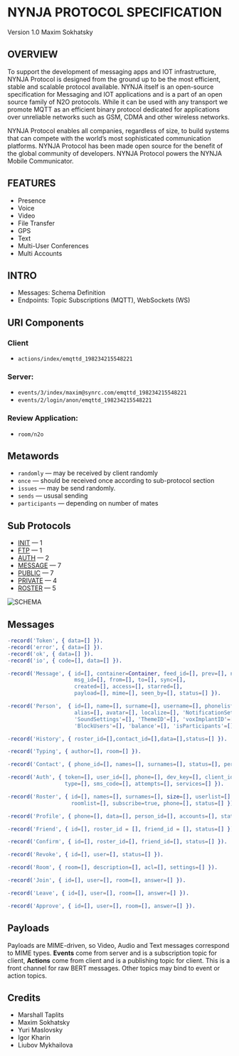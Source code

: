 NYNJA PROTOCOL SPECIFICATION
============================

Version 1.0 Maxim Sokhatsky

OVERVIEW
--------

To support the development of messaging apps and IOT infrastructure,
NYNJA Protocol is designed from the ground up to be the most efficient,
stable and scalable protocol available.  NYNJA itself is an open-source
specification for Messaging and IOT applications and is a part of an
open source family of N2O protocols. While it can be used with any
transport we promote MQTT as an efficient binary protocol dedicated
for applications over unreliable networks such as GSM, CDMA and other
wireless networks.

NYNJA Protocol enables all companies, regardless of size, to build
systems that can compete with the world’s most sophisticated
communication platforms. NYNJA Protocol has been made open source
for the benefit of the global community of developers. NYNJA Protocol
powers the NYNJA Mobile Communicator.

FEATURES
--------

* Presence
* Voice
* Video
* File Transfer
* GPS
* Text
* Multi-User Conferences
* Multi Accounts

INTRO
-----

* Messages: Schema Definition
* Endpoints: Topic Subscriptions (MQTT), WebSockets (WS)

URI Components
--------------

### Client

* `actions/index/emqttd_198234215548221`

### Server:

* `events/3/index/maxim@synrc.com/emqttd_198234215548221`
* `events/2/login/anon/emqttd_198234215548221`

### Review Application:

* `room/n2o`

Metawords
---------

* `randomly` — may be received by client randomly
* `once` — should be received once according to sub-protocol section
* `issues` — may be send randomly.
* `sends` — ususal sending
* `participants` — depending on number of mates

Sub Protocols
-------------

* [INIT](https://github.com/NYNJA-MC/protocol/blob/master/INIT.md) — 1
* [FTP](https://github.com/NYNJA-MC/protocol/blob/master/FTP.md) — 1
* [AUTH](https://github.com/NYNJA-MC/protocol/blob/master/AUTH.md) — 2
* [MESSAGE](https://github.com/NYNJA-MC/protocol/blob/master/MESSAGE.md) — 7
* [PUBLIC](https://github.com/NYNJA-MC/protocol/blob/master/PUBLIC.md) — 7
* [PRIVATE](https://github.com/NYNJA-MC/protocol/blob/master/PRIVATE.md) — 4
* [ROSTER](https://github.com/NYNJA-MC/protocol/blob/master/ROSTER.md) — 5

![SCHEMA](https://github.com/NYNJA-MC/protocol/blob/master/roster.png)

Messages
--------

```erlang
-record('Token', { data=[] }).
-record('error', { data=[] }).
-record('ok', { data=[] }).
-record('io', { code=[], data=[] }).

-record('Message', { id=[], container=Container, feed_id=[], prev=[], next=[], feeds=[],
                     msg_id=[], from=[], to=[], sync=[],
                     created=[], access=[], starred=[],
                     payload=[], mime=[], seen_by=[], status=[] }).

-record('Person',  { id=[], name=[], surname=[], username=[], phonelist=[],
                     alias=[], avatar=[], localize=[], 'NotificationSettings'=[],
                     'SoundSettings'=[], 'ThemeID'=[], 'voxImplantID'=[],
                     'BlockUsers'=[], 'balance'=[], 'isParticipants'=[], status=[] }).

-record('History', { roster_id=[],contact_id=[],data=[],status=[] }).

-record('Typing', { author=[], room=[] }).

-record('Contact', { phone_id=[], names=[], surnames=[], status=[], person_id=[] }).

-record('Auth', { token=[], user_id=[], phone=[], dev_key=[], client_id=[],
                  type=[], sms_code=[], attempts=[], services=[] }).

-record('Roster', { id=[], names=[], surnames=[], size=[], userlist=[],
                    roomlist=[], subscribe=true, phone=[], status=[] }).

-record('Profile', { phone=[], data=[], person_id=[], accounts=[], status=[] }).

-record('Friend', { id=[], roster_id = [], friend_id = [], status=[] }).

-record('Confirm', { id=[], roster_id=[], friend_id=[], status=[] }).

-record('Revoke', { id=[], user=[], status=[] }).

-record('Room', { room=[], description=[], acl=[], settings=[] }).

-record('Join', { id=[], user=[], room=[], answer=[] }).

-record('Leave', { id=[], user=[], room=[], answer=[] }).

-record('Approve', { id=[], user=[], room=[], answer=[] }).
```

Payloads
--------

Payloads are MIME-driven, so Video, Audio and Text messages correspond to MIME types.
**Events** come from server and is a subscription topic for client,
**Actions** come from client and is a publishing topic for client.
This is a front channel for raw BERT messages.
Other topics may bind to event or action topics.

Credits
-------

* Marshall Taplits
* Maxim Sokhatsky
* Yuri Maslovsky
* Igor Kharin
* Liubov Mykhailova
